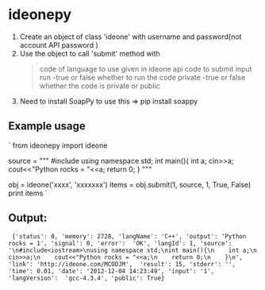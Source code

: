 ideonepy
========

1. Create an object of class 'ideone' with 
    username and password(not account API password ) 
2. Use the object to call 'submit' method with
    > code of language to use given in ideone api
    > code to submit
    > input
    > run -true or false whether to run the code
    > private -true or false whether the code is private or public
3. Need to install SoapPy to use this => pip install soappy   

Example usage
-------------
`
from ideonepy import ideone


source = """
#include<iostream>
using namespace std;
int main(){
    int a;
    cin>>a;
    cout<<"Python rocks = "<<a;
    return 0;
    }
"""

obj = ideone('xxxx', 'xxxxxxx')
items = obj.submit(1, source, 1, True, False)
print items
`

Output:
------
` 
  {'status': 0, 'memory': 2728, 'langName': 'C++', 'output': 'Python rocks = 1', 'signal': 0, 'error': 
'OK', 'langId': 1, 'source': '\n#include<iostream>\nusing namespace std;\nint main(){\n    int a;\n    
cin>>a;\n    cout<<"Python rocks = "<<a;\n    return 0;\n    }\n', 'link': 'http://ideone.com/MCODJM', 
'result': 15, 'stderr': '', 'time': 0.01, 'date': '2012-12-04 14:23:49', 'input': '1', 'langVersion': 
'gcc-4.3.4', 'public': True}
`